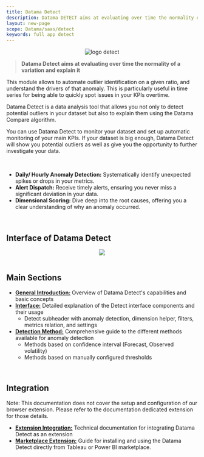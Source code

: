 ```yaml
---
title: Datama Detect
description: Datama DETECT aims at evaluating over time the normality of a variation.
layout: new-page
scope: Datama/saas/detect
keywords: full app detect
---
```


<center><img src="{{site.url}}/{{site.baseurl}}/core_app/new/images/Detect_icon.jpg" alt="logo detect" /></center>

> **Datama Detect aims at evaluating over time the normality of a variation and explain it**


This module allows to automate outlier identification on a given ratio, and understand the drivers of that anomaly. This is particularly useful in time series for being able to quickly spot issues in your KPIs overtime.

Datama Detect is a data analysis tool that allows you not only to detect potential outliers in your dataset but also to explain them using the Datama Compare algorithm.

You can use Datama Detect to monitor your dataset and set up automatic monitoring of your main KPIs. If your dataset is big enough, Datama Detect will show you potential outliers as well as give you the opportunity to further investigate your data. 

<br>

<ul>
    <li><strong>Daily/ Hourly Anomaly Detection:</strong> Systematically identify unexpected spikes or drops in your metrics.</li>
    <li><strong>Alert Dispatch:</strong> Receive timely alerts, ensuring you never miss a significant deviation in your data.</li>
    <li><strong>Dimensional Scoring:</strong> Dive deep into the root causes, offering you a clear understanding of why an anomaly occurred.</li>

</ul>

<br>

## Interface of Datama Detect

<center><img src="{{site.url}}/{{site.baseurl}}/core_app/new/images/interface_detect.jpg "/></center>

<br>

## Main Sections

<ul>
    <li><strong><a href="{{site.url}}/{{site.baseurl}}/core_app/new/detect/detect_introduction">General Introduction:</a></strong> Overview of Datama Detect's capabilities and basic concepts</li>
    <li><strong><a href="{{site.url}}/{{site.baseurl}}/core_app/new/detect/detect_interface">Interface:</a></strong> Detailed explanation of the Detect interface components and their usage
        <ul>
            <li>Detect subheader with anomaly detection, dimension helper, filters, metrics relation, and settings</li>
        </ul>
    </li>
    <li><strong><a href="{{site.url}}/{{site.baseurl}}/core_app/new/detect/detection_method">Detection Method:</a></strong> Comprehensive guide to the different methods available for anomaly detection
        <ul>
            <li>Methods based on confidence interval (Forecast, Observed volatility)</li>
            <li>Methods based on manually configured thresholds</li>
        </ul>
    </li>
</ul>
<br>

## Integration

Note: This documentation does not cover the setup and configuration of our browser extension. Please refer to the  documentation dedicated extension for those details.
<!-- <a href="{{site.url}}/{{site.baseurl}}/extensions/index.html">dedicated extension</a> -->

<ul>
    <li><strong><a href="{{site.url}}/{{site.baseurl}}/core_app/new/detect/integration_api">Extension Integration:</a></strong> Technical documentation for integrating Datama Detect as an extension</li>
    <li><strong><a href="{{site.url}}/{{site.baseurl}}/extensions/datama-detect/introduction.html">Marketplace Extension:</a></strong> Guide for installing and using the Datama Detect directly from Tableau or Power BI marketplace.</li>
</ul>


